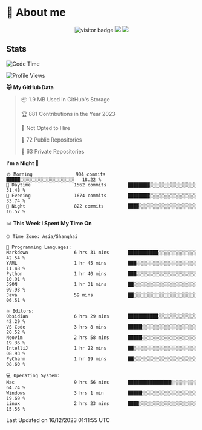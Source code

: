 <!-- ![](https://youpai.roccoshi.top/img/20200804214216.png) -->

# 🧐 About me
 
<p align="center">
<img src="https://visitor-badge.laobi.icu/badge?page_id=Lincest.Lincest&title=hits" alt="visitor badge"/>
<a href="mailto:imroccoshi@gmail.com"><img src="https://img.shields.io/badge/gmail-imroccoshi%40gmail.com-red"></a>
<a href="https://blog.roccoshi.top"><img src="https://img.shields.io/badge/blog-roccoshi-green"></a>
</p>

## Stats

<!--START_SECTION:waka-->
![Code Time](http://img.shields.io/badge/Code%20Time-847%20hrs%2056%20mins-blue)

![Profile Views](http://img.shields.io/badge/Profile%20Views-1-blue)

**🐱 My GitHub Data** 

> 📦 1.9 MB Used in GitHub's Storage 
 > 
> 🏆 881 Contributions in the Year 2023
 > 
> 🚫 Not Opted to Hire
 > 
> 📜 72 Public Repositories 
 > 
> 🔑 63 Private Repositories 
 > 
**I'm a Night 🦉** 

```text
🌞 Morning                904 commits         █████░░░░░░░░░░░░░░░░░░░░   18.22 % 
🌆 Daytime                1562 commits        ████████░░░░░░░░░░░░░░░░░   31.48 % 
🌃 Evening                1674 commits        ████████░░░░░░░░░░░░░░░░░   33.74 % 
🌙 Night                  822 commits         ████░░░░░░░░░░░░░░░░░░░░░   16.57 % 
```


📊 **This Week I Spent My Time On** 

```text
🕑︎ Time Zone: Asia/Shanghai

💬 Programming Languages: 
Markdown                 6 hrs 31 mins       ███████████░░░░░░░░░░░░░░   42.54 % 
YAML                     1 hr 45 mins        ███░░░░░░░░░░░░░░░░░░░░░░   11.48 % 
Python                   1 hr 40 mins        ███░░░░░░░░░░░░░░░░░░░░░░   10.91 % 
JSON                     1 hr 31 mins        ██░░░░░░░░░░░░░░░░░░░░░░░   09.93 % 
Java                     59 mins             ██░░░░░░░░░░░░░░░░░░░░░░░   06.51 % 

🔥 Editors: 
Obsidian                 6 hrs 29 mins       ███████████░░░░░░░░░░░░░░   42.29 % 
VS Code                  3 hrs 8 mins        █████░░░░░░░░░░░░░░░░░░░░   20.52 % 
Neovim                   2 hrs 58 mins       █████░░░░░░░░░░░░░░░░░░░░   19.36 % 
IntelliJ                 1 hr 22 mins        ██░░░░░░░░░░░░░░░░░░░░░░░   08.93 % 
PyCharm                  1 hr 19 mins        ██░░░░░░░░░░░░░░░░░░░░░░░   08.60 % 

💻 Operating System: 
Mac                      9 hrs 56 mins       ████████████████░░░░░░░░░   64.74 % 
Windows                  3 hrs 1 min         █████░░░░░░░░░░░░░░░░░░░░   19.69 % 
Linux                    2 hrs 23 mins       ████░░░░░░░░░░░░░░░░░░░░░   15.56 % 
```


 Last Updated on 16/12/2023 01:11:55 UTC
<!--END_SECTION:waka-->


